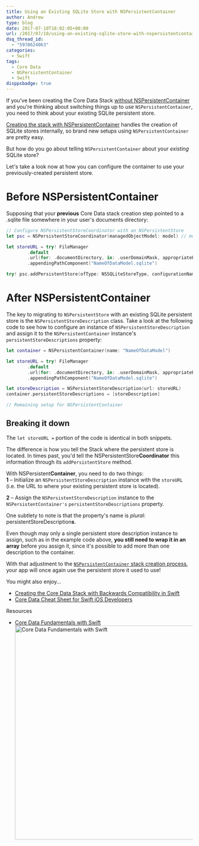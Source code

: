 ```yaml
---
title: Using an Existing SQLite Store with NSPersistentContainer
author: Andrew
type: blog
date: 2017-07-10T18:02:05+00:00
url: /2017/07/10/using-an-existing-sqlite-store-with-nspersistentcontainer/
dsq_thread_id:
  - "5978624063"
categories:
  - Swift
tags:
  - Core Data
  - NSPersistentContainer
  - Swift
disppsbadge: true
---
```


If you've been creating the Core Data Stack [without NSPersistentContainer][1] and you're thinking about switching things up to _use_ `NSPersistentContainer`, you need to think about your existing SQLite persistent store.

[Creating the stack with NSPersistentContainer][2] handles the creation of SQLite stores internally, so brand new setups using `NSPersistentContainer` are pretty easy.

But how do you go about telling `NSPersistentContainer` about your _existing_ SQLite store?

Let's take a look now at how you can configure the container to use your previously-created persistent store.

<a name="before" class="jump-target"></a>

# Before NSPersistentContainer

Supposing that your **previous** Core Data stack creation step pointed to a .sqlite file somewhere in your user's documents directory:

```swift
// Configure NSPersistentStoreCoordinator with an NSPersistentStore
let psc = NSPersistentStoreCoordinator(managedObjectModel: model) // model instance creation not shown here...

let storeURL = try! FileManager
        .default
        .url(for: .documentDirectory, in: .userDomainMask, appropriateFor: nil, create: true)
        .appendingPathComponent("NameOfDataModel.sqlite")

try! psc.addPersistentStore(ofType: NSSQLiteStoreType, configurationName: nil, at: storeURL, options: nil)
```

<a name="after" class="jump-target"></a>

# After NSPersistentContainer

The key to migrating to `NSPersistentStore` with an existing SQLite persistent store is the `NSPersistentStoreDescription` class. Take a look at the following code to see how to configure an instance of `NSPersistentStoreDescription` and assign it to the `NSPersistentContainer` instance's `persistentStoreDescriptions` property:

```swift
let container = NSPersistentContainer(name: "NameOfDataModel")

let storeURL = try! FileManager
        .default
        .url(for: .documentDirectory, in: .userDomainMask, appropriateFor: nil, create: true)
        .appendingPathComponent("NameOfDataModel.sqlite")

let storeDescription = NSPersistentStoreDescription(url: storeURL)
container.persistentStoreDescriptions = [storeDescription]

// Remaining setup for NSPersistentContainer
```

<a name="breakdown" class="jump-target"></a>

## Breaking it down

The `let storeURL =` portion of the code is identical in both snippets.

The difference is how you tell the Stack where the persistent store is located. In times past, you'd tell the NSPersistentStore**Coordinator** this information through its `addPersistentStore` method.

With NSPersistent**Container**, you need to do two things:  
**1** – Initialize an `NSPersistentStoreDescription` instance with the `storeURL` (i.e. the URL to where your existing persistent store is located).

**2** – Assign the `NSPersistentStoreDescription` instance to the `NSPersistentContainer's` `persistentStoreDescriptions` property.

One subtlety to note is that the property's name is _plural_: persistentStoreDescription**s**.

Even though may only a single persistent store description instance to assign, such as in the example code above, **you still need to wrap it in an array** before you assign it, since it's possible to add more than one description to the container.

With that adjustment to the [`NSPersistentContainer` stack creation process][1], your app will once again use the persistent store it used to use!

<a name="related" class="jump-target"></a>

<div class="resources">
  <div class="resources-header">
    You might also enjoy&#8230;
  </div>
  
  <ul class="resources-content">
    <li>
      <i class="fa fa-angle-right"></i> <a href="https://www.andrewcbancroft.com/2017/04/16/creating-the-core-data-stack-with-backwards-compatibility-in-swift/" title="Creating the Core Data Stack with Backwards Compatibility in Swift"</a>Creating the Core Data Stack with Backwards Compatibility in Swift
    </li>
    <li>
      <i class="fa fa-angle-right"></i> <a href="https://www.andrewcbancroft.com/2015/02/18/core-data-cheat-sheet-for-swift-ios-developers/" title="Core Data Cheat Sheet for Swift iOS Developers"</a>Core Data Cheat Sheet for Swift iOS Developers
    </li>
  </ul>
</div>

<a name="course" class="jump-target"></a>

<div class="resources">
  <div class="resources-header">
    Resources
  </div>
  
  <ul class="resources-content">
    <li>
      <i class="fas fa-video"></i> <a href="http://bit.ly/ps-core-data-swift" target="_blank">Core Data Fundamentals with Swift</a><br /> <a href="http://bit.ly/ps-core-data-swift" target="_blank"><img src="https://www.andrewcbancroft.com/wp-content/uploads/2017/04/ps-core-data-fundamentals-swift-1024x576.png" alt="Core Data Fundamentals with Swift" width="1024" height="576" class="alignnone size-large wp-image-13163" srcset="https://www.andrewcbancroft.com/wp-content/uploads/2017/04/ps-core-data-fundamentals-swift-1024x576.png 1024w, https://www.andrewcbancroft.com/wp-content/uploads/2017/04/ps-core-data-fundamentals-swift-300x169.png 300w, https://www.andrewcbancroft.com/wp-content/uploads/2017/04/ps-core-data-fundamentals-swift-768x432.png 768w, https://www.andrewcbancroft.com/wp-content/uploads/2017/04/ps-core-data-fundamentals-swift.png 1539w" sizes="(max-width: 1024px) 100vw, 1024px" /></a>
    </li>
  </ul>
</div>

<a name="share" class="jump-target"></a>

 [1]: https://www.andrewcbancroft.com/2017/04/16/creating-the-core-data-stack-with-backwards-compatibility-in-swift/
 [2]: https://www.andrewcbancroft.com/2017/05/15/a-swift-implementation-of-the-core-data-stack-using-nspersistentcontainer/
